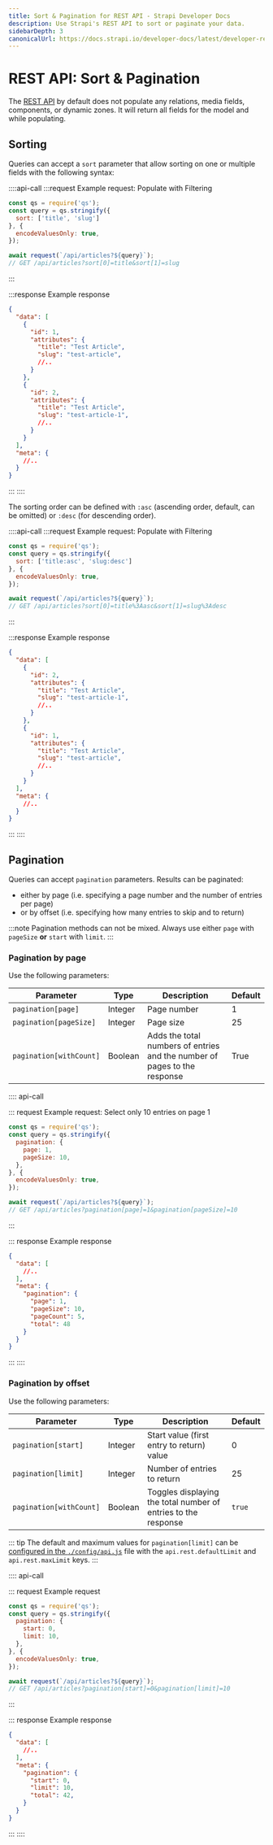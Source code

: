```yaml
---
title: Sort & Pagination for REST API - Strapi Developer Docs
description: Use Strapi's REST API to sort or paginate your data.
sidebarDepth: 3
canonicalUrl: https://docs.strapi.io/developer-docs/latest/developer-resources/database-apis-reference/rest/sort-pagination.html
---
```


# REST API: Sort & Pagination

The [REST API](/developer-docs/latest/developer-resources/database-apis-reference/rest-api.md) by default does not populate any relations, media fields, components, or dynamic zones. It will return all fields for the model and while populating.

## Sorting

Queries can accept a `sort` parameter that allow sorting on one or multiple fields with the following syntax:

::::api-call
:::request Example request: Populate with Filtering

```js
const qs = require('qs');
const query = qs.stringify({
  sort: ['title', 'slug']
}, {
  encodeValuesOnly: true,
});

await request(`/api/articles?${query}`);
// GET /api/articles?sort[0]=title&sort[1]=slug
```

:::

:::response Example response

```json
{
  "data": [
    {
      "id": 1,
      "attributes": {
        "title": "Test Article",
        "slug": "test-article",
        //..
      }
    },
    {
      "id": 2,
      "attributes": {
        "title": "Test Article",
        "slug": "test-article-1",
        //..
      }
    }
  ],
  "meta": {
    //..
  }
}
```

:::
::::

The sorting order can be defined with `:asc` (ascending order, default, can be omitted) or `:desc` (for descending order).



::::api-call
:::request Example request: Populate with Filtering

```js
const qs = require('qs');
const query = qs.stringify({
  sort: ['title:asc', 'slug:desc']
}, {
  encodeValuesOnly: true,
});

await request(`/api/articles?${query}`);
// GET /api/articles?sort[0]=title%3Aasc&sort[1]=slug%3Adesc
```

:::

:::response Example response

```json
{
  "data": [
    {
      "id": 2,
      "attributes": {
        "title": "Test Article",
        "slug": "test-article-1",
        //..
      }
    },
    {
      "id": 1,
      "attributes": {
        "title": "Test Article",
        "slug": "test-article",
        //..
      }
    }
  ],
  "meta": {
    //..
  }
}
```

:::
::::

## Pagination

Queries can accept `pagination` parameters. Results can be paginated:

- either by page (i.e. specifying a page number and the number of entries per page)
- or by offset (i.e. specifying how many entries to skip and to return)

:::note
Pagination methods can not be mixed. Always use either `page` with `pageSize` **or** `start` with `limit`.
:::

### Pagination by page

Use the following parameters:

| Parameter               | Type    | Description                                                               | Default |
| ----------------------- | ------- | ------------------------------------------------------------------------- | ------- |
| `pagination[page]`      | Integer | Page number                                                               | 1       |
| `pagination[pageSize]`  | Integer | Page size                                                                 | 25      |
| `pagination[withCount]` | Boolean | Adds the total numbers of entries and the number of pages to the response | True    |

:::: api-call

::: request Example request: Select only 10 entries on page 1

```js
const qs = require('qs');
const query = qs.stringify({
  pagination: {
    page: 1,
    pageSize: 10,
  },
}, {
  encodeValuesOnly: true,
});

await request(`/api/articles?${query}`);
// GET /api/articles?pagination[page]=1&pagination[pageSize]=10
```

:::

::: response Example response

```json
{
  "data": [
    //..
  ],
  "meta": {
    "pagination": {
      "page": 1,
      "pageSize": 10,
      "pageCount": 5,
      "total": 48
    }
  }
}
```

:::
::::

### Pagination by offset

Use the following parameters:

| Parameter               | Type    | Description                                                    | Default |
| ----------------------- | ------- | -------------------------------------------------------------- | ------- |
| `pagination[start]`     | Integer | Start value (first entry to return) value                      | 0       |
| `pagination[limit]`     | Integer | Number of entries to return                                    | 25      |
| `pagination[withCount]` | Boolean | Toggles displaying the total number of entries to the response | `true`  |

::: tip
The default and maximum values for `pagination[limit]` can be [configured in the `./config/api.js`](/developer-docs/latest/setup-deployment-guides/configurations/optional/api.md) file with the `api.rest.defaultLimit` and `api.rest.maxLimit` keys.
:::

:::: api-call

::: request Example request

```js
const qs = require('qs');
const query = qs.stringify({
  pagination: {
    start: 0,
    limit: 10,
  },
}, {
  encodeValuesOnly: true,
});

await request(`/api/articles?${query}`);
// GET /api/articles?pagination[start]=0&pagination[limit]=10
```

:::

::: response Example response

```json
{
  "data": [
    //..
  ],
  "meta": {
    "pagination": {
      "start": 0,
      "limit": 10,
      "total": 42,
    }
  }
}
```

:::
::::
